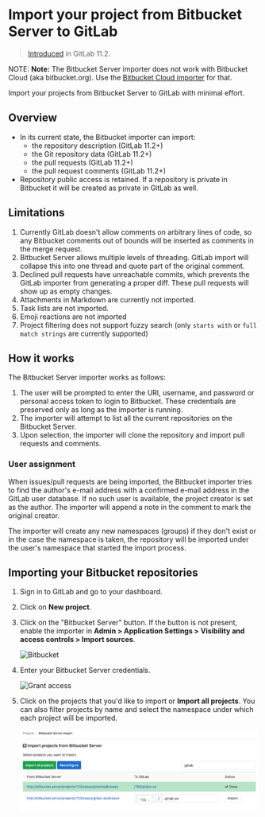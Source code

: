 # Import your project from Bitbucket Server to GitLab

> [Introduced](https://gitlab.com/gitlab-org/gitlab-ce/merge_requests/20164)
in GitLab 11.2.

NOTE: **Note:**
The Bitbucket Server importer does not work with Bitbucket Cloud (aka bitbucket.org).
Use the [Bitbucket Cloud importer](bitbucket.md) for that.

Import your projects from Bitbucket Server to GitLab with minimal effort.

## Overview

- In its current state, the Bitbucket importer can import:
  - the repository description (GitLab 11.2+)
  - the Git repository data (GitLab 11.2+)
  - the pull requests (GitLab 11.2+)
  - the pull request comments (GitLab 11.2+)
- Repository public access is retained. If a repository is private in Bitbucket
  it will be created as private in GitLab as well.

## Limitations

1. Currently GitLab doesn't allow comments on arbitrary lines of code, so any
   Bitbucket comments out of bounds will be inserted as comments in the merge
   request.
1. Bitbucket Server allows multiple levels of threading. GitLab import
   will collapse this into one thread and quote part of the original comment.
1. Declined pull requests have unreachable commits, which prevents the GitLab
   importer from generating a proper diff. These pull requests will show up as
   empty changes.
1. Attachments in Markdown are currently not imported.
1. Task lists are not imported.
1. Emoji reactions are not imported
1. Project filtering does not support fuzzy search (only `starts with` or `full
   match strings` are currently supported)

## How it works

The Bitbucket Server importer works as follows:

1. The user will be prompted to enter the URl, username, and password or personal access token to login to Bitbucket.
   These credentials are preserved only as long as the importer is running.
1. The importer will attempt to list all the current repositories on the Bitbucket Server.
1. Upon selection, the importer will clone the repository and import pull requests and comments.

### User assignment

When issues/pull requests are being imported, the Bitbucket importer tries to
find the author's e-mail address with a confirmed e-mail address in the GitLab
user database.  If no such user is available, the project creator is set as
the author. The importer will append a note in the comment to mark the original
creator.

The importer will create any new namespaces (groups) if they don't exist or in
the case the namespace is taken, the repository will be imported under the user's
namespace that started the import process.

## Importing your Bitbucket repositories

1. Sign in to GitLab and go to your dashboard.
1. Click on **New project**.
1. Click on the "Bitbucket Server" button. If the button is not present, enable the importer in
   **Admin > Application Settings > Visibility and access controls > Import sources**.

   ![Bitbucket](img/import_projects_from_new_project_page.png)

1. Enter your Bitbucket Server credentials.

   ![Grant access](img/bitbucket_server_import_credentials.png)

1. Click on the projects that you'd like to import or **Import all projects**.
   You can also filter projects by name and select the namespace under which each project will be
   imported.

   ![Import projects](img/bitbucket_server_import_select_project_v12_3.png)

